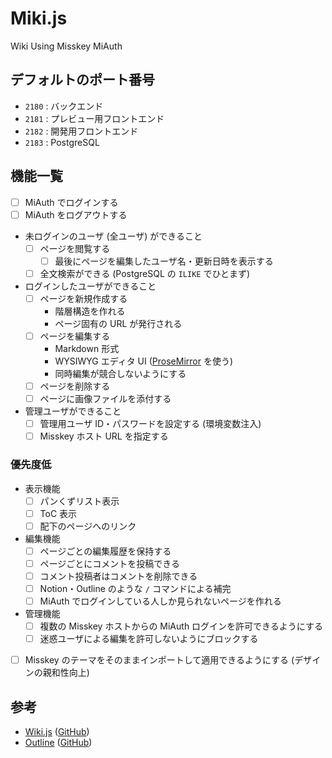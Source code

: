 # Miki.js

Wiki Using Misskey MiAuth


## デフォルトのポート番号

- `2180` : バックエンド
- `2181` : プレビュー用フロントエンド
- `2182` : 開発用フロントエンド
- `2183` : PostgreSQL


## 機能一覧

- [ ] MiAuth でログインする
- [ ] MiAuth をログアウトする
- 未ログインのユーザ (全ユーザ) ができること
    - [ ] ページを閲覧する
        - [ ] 最後にページを編集したユーザ名・更新日時を表示する
    - [ ] 全文検索ができる (PostgreSQL の `ILIKE` でひとまず)
- ログインしたユーザができること
    - [ ] ページを新規作成する
        - 階層構造を作れる
        - ページ固有の URL が発行される
    - [ ] ページを編集する
        - Markdown 形式
        - WYSIWYG エディタ UI ([ProseMirror](https://prosemirror.net) を使う)
        - 同時編集が競合しないようにする
    - [ ] ページを削除する
    - [ ] ページに画像ファイルを添付する
- 管理ユーザができること
    - [ ] 管理用ユーザ ID・パスワードを設定する (環境変数注入)
    - [ ] Misskey ホスト URL を指定する

### 優先度低

- 表示機能
    - [ ] パンくずリスト表示
    - [ ] ToC 表示
    - [ ] 配下のページへのリンク
- 編集機能
    - [ ] ページごとの編集履歴を保持する
    - [ ] ページごとにコメントを投稿できる
    - [ ] コメント投稿者はコメントを削除できる
    - [ ] Notion・Outline のような `/` コマンドによる補完
    - [ ] MiAuth でログインしている人しか見られないページを作れる
- 管理機能
    - [ ] 複数の Misskey ホストからの MiAuth ログインを許可できるようにする
    - [ ] 迷惑ユーザによる編集を許可しないようにブロックする
- [ ] Misskey のテーマをそのままインポートして適用できるようにする (デザインの親和性向上)


## 参考

- [Wiki.js](https://docs.requarks.io) ([GitHub](https://github.com/Requarks/wiki))
- [Outline](https://demo-ail7218.getoutline.com) ([GitHub](https://github.com/outline/outline))
